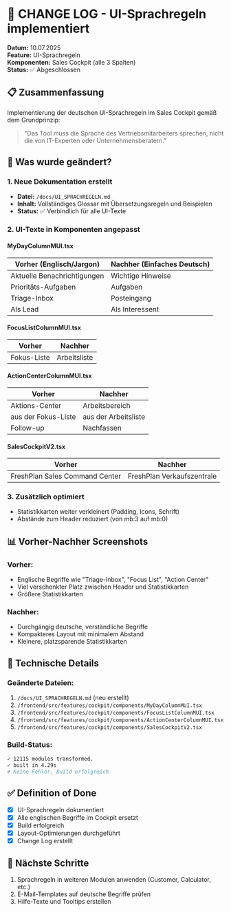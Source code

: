 # 📝 CHANGE LOG - UI-Sprachregeln implementiert

**Datum:** 10.07.2025  
**Feature:** UI-Sprachregeln  
**Komponenten:** Sales Cockpit (alle 3 Spalten)  
**Status:** ✅ Abgeschlossen

## 📋 Zusammenfassung

Implementierung der deutschen UI-Sprachregeln im Sales Cockpit gemäß dem Grundprinzip:
> "Das Tool muss die Sprache des Vertriebsmitarbeiters sprechen, nicht die von IT-Experten oder Unternehmensberatern."

## 🎯 Was wurde geändert?

### 1. Neue Dokumentation erstellt
- **Datei:** `/docs/UI_SPRACHREGELN.md`
- **Inhalt:** Vollständiges Glossar mit Übersetzungsregeln und Beispielen
- **Status:** ✅ Verbindlich für alle UI-Texte

### 2. UI-Texte in Komponenten angepasst

#### MyDayColumnMUI.tsx
| Vorher (Englisch/Jargon) | Nachher (Einfaches Deutsch) |
|--------------------------|----------------------------|
| Aktuelle Benachrichtigungen | Wichtige Hinweise |
| Prioritäts-Aufgaben | Aufgaben |
| Triage-Inbox | Posteingang |
| Als Lead | Als Interessent |

#### FocusListColumnMUI.tsx
| Vorher | Nachher |
|--------|---------|
| Fokus-Liste | Arbeitsliste |

#### ActionCenterColumnMUI.tsx
| Vorher | Nachher |
|--------|---------|
| Aktions-Center | Arbeitsbereich |
| aus der Fokus-Liste | aus der Arbeitsliste |
| Follow-up | Nachfassen |

#### SalesCockpitV2.tsx
| Vorher | Nachher |
|--------|---------|
| FreshPlan Sales Command Center | FreshPlan Verkaufszentrale |

### 3. Zusätzlich optimiert
- Statistikkarten weiter verkleinert (Padding, Icons, Schrift)
- Abstände zum Header reduziert (von mb:3 auf mb:0)

## 📊 Vorher-Nachher Screenshots

### Vorher:
- Englische Begriffe wie "Triage-Inbox", "Focus List", "Action Center"
- Viel verschenkter Platz zwischen Header und Statistikkarten
- Größere Statistikkarten

### Nachher:
- Durchgängig deutsche, verständliche Begriffe
- Kompakteres Layout mit minimalem Abstand
- Kleinere, platzsparende Statistikkarten

## 🔧 Technische Details

### Geänderte Dateien:
1. `/docs/UI_SPRACHREGELN.md` (neu erstellt)
2. `/frontend/src/features/cockpit/components/MyDayColumnMUI.tsx`
3. `/frontend/src/features/cockpit/components/FocusListColumnMUI.tsx`
4. `/frontend/src/features/cockpit/components/ActionCenterColumnMUI.tsx`
5. `/frontend/src/features/cockpit/components/SalesCockpitV2.tsx`

### Build-Status:
```bash
✓ 12115 modules transformed.
✓ built in 4.29s
# Keine Fehler, Build erfolgreich
```

## ✅ Definition of Done

- [x] UI-Sprachregeln dokumentiert
- [x] Alle englischen Begriffe im Cockpit ersetzt
- [x] Build erfolgreich
- [x] Layout-Optimierungen durchgeführt
- [x] Change Log erstellt

## 🎯 Nächste Schritte

1. Sprachregeln in weiteren Modulen anwenden (Customer, Calculator, etc.)
2. E-Mail-Templates auf deutsche Begriffe prüfen
3. Hilfe-Texte und Tooltips erstellen